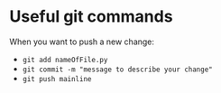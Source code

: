 # Useful git commands
When you want to push a new change:
* `git add nameOfFile.py`
* `git commit -m "message to describe your change"`
* `git push mainline`
